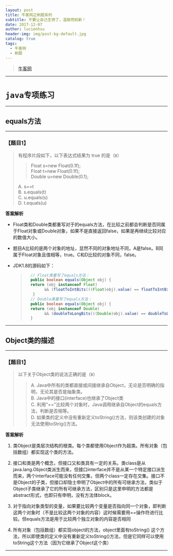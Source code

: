```yaml
---
layout: post
title: 牛客网之刷题系列
subtitle: 不要让自己生锈了，温故而知新！
date: 2017-12-07
author: lucienhsu
header-img: img/post-bg-default.jpg
catalog: true
tags:
  - 牛客网
  - 刷题
---
```


> [牛客网](https://www.nowcoder.com)

--------------------------------------------------------------------------------
# `java专项练习`
--------------------------------------------------------------------------------

## equals方法

-------
### **【题目1】**
> 有程序片段如下，以下表达式结果为 true 的是（`B`）  
>> Float  s=new  Float(0.1f);   
>> Float  t=new  Float(0.1f);  
>> Double  u=new  Double(0.1);    
>
> A. s==t  
> B. s.equals(t)  
> C. u.equals(s)  
> D. t.equals(u)  

**答案解析**
- Float类和Double类都重写对于的equals方法，在比较之前都会判断是否同属于Float对象或Double对象，如果不是直接返回false，如果是再继续比较对应的数值大小。

- 题目A比较的是两个对象的地址，显然不同的对象地址不同，A是false。B同属于Float对象且值相等，true。C和D比较的对象不同，false。

- JDK1.8的源码如下：
  > ```java
  >   // Float类重写了equals方法：
  >   public boolean equals(Object obj) {
  >   return (obj instanceof Float)
  >         && (floatToIntBits(((Float)obj).value) == floatToIntBits(value));
  >    }
  >   // Double类重写了equals方法：
  >   public boolean equals(Object obj) {
  >   return (obj instanceof Double)
  >         && (doubleToLongBits(((Double)obj).value) == doubleToLongBits(value));
  >   }
  > ```

---------

## Object类的描述

-------
### **【题目1】**
> 以下关于Object类的说法正确的是（`B`）  
>> A. Java中所有的类都直接或间接继承自Object，无论是否明确的指明，无论其是否是抽象类。  
>> B. Java中的接口(interface)也继承了Object类  
>> C. 利用"=="比较两个对象时，Java调用继承自Object的equals方法，判断是否相等。  
>> D. 如果类的定义中没有重新定义toString()方法，则该类创建的对象无法使用toStrig()方法。  

**答案解析**

1. 类Object是类层次结构的根类。每个类都使用Object作为超类。所有对象（包括数组）都实现这个类的方法。

2. 接口和类是两个概念，但接口又和类具有一定的关系。类class是从java.lang.Object类派生而来，但接口interface并不是从某一个特定接口派生而来，两个interface可能没有任何交集，但两个class一定存在交集。接口不是Object的子类，但接口却隐士申明了Object中的所有可继承方法，类似于Object子类继承了它的所有可继承方法，区别只是这里申明的方法都是abstract形式，也即只有申明，没有方法体block。

3. 对于指向对象类型的变量，如果要比较两个变量是否指向同一个对象，即判断这两个对象时（不是比较这两个对象的内容）这时候需要用==操作符进行比较。但equals方法是用于比较两个独立对象的内容是否相同

4. 所有对象（包括数组）都实现object的方法，object里面有toString() 这个方法，所以即使类的定义中没有重新定义toString()方法，但是它同样可以使用toString这个方法（因为它继承了Object这个类）

------
